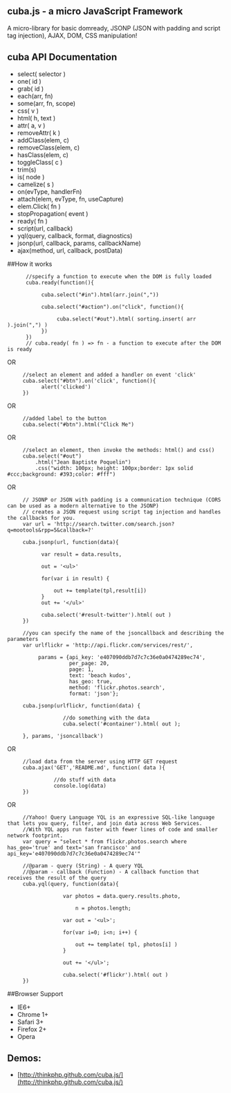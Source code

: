 cuba.js - a micro JavaScript Framework
--------------------------------------

A micro-library for basic domready, JSONP (JSON with padding and script tag injection), AJAX, DOM, CSS manipulation!

## cuba API Documentation

* select( selector )
* one( id )
* grab( id )
* each(arr, fn)
* some(arr, fn, scope)
* css( v )
* html( h, text )
* attr( a, v )
* removeAttr( k )
* addClass(elem, c)
* removeClass(elem, c)
* hasClass(elem, c)
* toggleClass( c )
* trim(s)
* is( node )
* camelize( s )
* on(evType, handlerFn)
* attach(elem, evType, fn, useCapture)
* elem.Click( fn )
* stopPropagation( event )
* ready( fn )
* script(url, callback)
* yql(query, callback, format, diagnostics)
* jsonp(url, callback, params, callbackName)
* ajax(method, url, callback, postData)
 
##How it works

          //specify a function to execute when the DOM is fully loaded
          cuba.ready(function(){

               cuba.select("#in").html(arr.join(","))

               cuba.select("#action").on("click", function(){

                    cuba.select("#out").html( sorting.insert( arr ).join(",") )
               })  
          })
          // cuba.ready( fn ) => fn - a function to execute after the DOM is ready

OR

         //select an element and added a handler on event 'click'
         cuba.select("#btn").on('click', function(){
               alert('clicked')
         })

OR

         //added label to the button
         cuba.select("#btn").html("Click Me")  

OR

         //select an element, then invoke the methods: html() and css()
         cuba.select("#out")
             .html("Jean Baptiste Poquelin")
             .css("width: 100px; height: 100px;border: 1px solid #ccc;background: #393;color: #fff")

OR


         // JSONP or JSON with padding is a communication technique (CORS can be used as a modern alternative to the JSONP)
         // creates a JSON request using script tag injection and handles the callbacks for you.
         var url = 'http://search.twitter.com/search.json?q=mootools&rpp=5&callback=?'

         cuba.jsonp(url, function(data){

               var result = data.results, 

               out = '<ul>'
                
               for(var i in result) {

                   out += template(tpl,result[i])
               } 
               out += '</ul>'

               cuba.select('#result-twitter').html( out )
         })

         //you can specify the name of the jsoncallback and describing the parameters
         var urlflickr = 'http://api.flickr.com/services/rest/',      
 
              params = {api_key: 'e407090ddb7d7c7c36e0a0474289ec74',
                        per_page: 20, 
                        page: 1, 
                        text: 'beach kudos', 
                        has_geo: true, 
                        method: 'flickr.photos.search', 
                        format: 'json'};

         cuba.jsonp(urlflickr, function(data) {

                      //do something with the data
                      cuba.select('#container').html( out );  

         }, params, 'jsoncallback')

OR

         //load data from the server using HTTP GET request
         cuba.ajax('GET','README.md', function( data ){

                   //do stuff with data
                   console.log(data)
         })

OR

         //Yahoo! Query Language YQL is an expressive SQL-like language that lets you query, filter, and join data across Web Services.
         //With YQL apps run faster with fewer lines of code and smaller network footprint.
         var query = "select * from flickr.photos.search where has_geo='true' and text='san francisco' and api_key='e407090ddb7d7c7c36e0a0474289ec74'"
        
         //@param - query (String) - A query YQL
         //@param - callback (Function) - A callback function that receives the result of the query
         cuba.yql(query, function(data){

                      var photos = data.query.results.photo,

                          n = photos.length;

                      var out = '<ul>';

                      for(var i=0; i<n; i++) {

                          out += template( tpl, photos[i] )
                      }  

                      out += '</ul>';

                      cuba.select('#flickr').html( out )
         })

##Browser Support

* IE6+
* Chrome 1+
* Safari 3+
* Firefox 2+
* Opera

## Demos:
  
* [http://thinkphp.github.com/cuba.js/](http://thinkphp.github.com/cuba.js/)